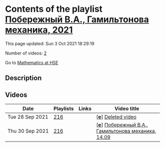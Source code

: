 # Contents of the playlist [Побережный В.А., Гамильтонова механика, 2021](https://www.youtube.com/playlist?list=PLq3E5oubNNoAS5NVBTBHia-xixzTJcG_y)

This page updated: Sun 3 Oct 2021 18:29:19

Number of videos: [2](#videos)

Go to [Mathematics at HSE](../README.md)

## Description



## Videos

|Date|Playlists|Links|Video title|
|---|---|---|---|
| Tue&nbsp;28&nbsp;Sep&nbsp;2021 | [216](../playlists/216 "Побережный В.А., Гамильтонова механика, 2021") |  | [[**e**](https://studio.youtube.com/video/NAYzSTJJKMg/edit "Edit")] [Deleted video](https://www.youtube.com/watch?v=NAYzSTJJKMg&list=PLq3E5oubNNoAS5NVBTBHia-xixzTJcG_y "This video is unavailable.") |
| Thu&nbsp;30&nbsp;Sep&nbsp;2021 | [216](../playlists/216 "Побережный В.А., Гамильтонова механика, 2021") |  | [[**e**](https://studio.youtube.com/video/sILpTj9qPK4/edit "Edit")] [Побережный В.А., Гамильтонова механика, 14.09](https://www.youtube.com/watch?v=sILpTj9qPK4&list=PLq3E5oubNNoAS5NVBTBHia-xixzTJcG_y) |
